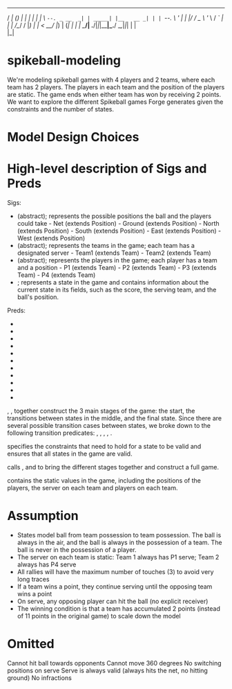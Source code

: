  _____       _ _        _           _ _ 
/  ___|     (_) |      | |         | | |
\ `--. _ __  _| | _____| |__   __ _| | |
 `--. \ '_ \| | |/ / _ \ '_ \ / _` | | |
/\__/ / |_) | |   <  __/ |_) | (_| | | |
\____/| .__/|_|_|\_\___|_.__/ \__,_|_|_|
      | |                               
      |_|                               

# spikeball-modeling
We're modeling spikeball games with 4 players and 2 teams, where each team has 2 players. The players in each team and the position of the players are static. The game ends when either team has won by receiving 2 points.
We want to explore the different Spikeball games Forge generates given the constraints and the number
of states.

# Model Design Choices 


# High-level description of Sigs and Preds
Sigs:
- <Position> (abstract); represents the possible positions the ball and the players could take
      - Net (extends Position)
      - Ground (extends Position)
      - North (extends Position)
      - South (extends Position)
      - East (extends Position)
      - West (extends Position)
- <Team> (abstract); represents the teams in the game; each team has a designated server
      - Team1 (extends Team)
      - Team2 (extends Team)
- <Player> (abstract); represents the players in the game; each player has a team and a position
      - P1 (extends Team)
      - P2 (extends Team)
      - P3 (extends Team)
      - P4 (extends Team)
- <SBState>; represents a state in the game and contains information about the current state in its fields,
such as the score, the serving team, and the ball's position.

Preds:
- <SBinitState>
- <SBValidStates>
- <SBfinalState>
- <SBvalidTransition>
- <serveTransition>
- <SBnetTransition>
- <SBgroundTransition>
- <SBrallyTransition>
- <SBfoulTransition>
- <TransitionStates>
- <SBSetup>

<SBinitState>, <SBfinalState>, <SBvalidTransition> together construct the 3 main stages of the game: the start, the transitions between states in the middle, and the final state.
Since there are several possible transition cases between states, we broke <SBvalidTransition> down to
the following transition predicates: <serveTransition>, <SBnetTransition>, <SBgroundTransition>, <SBrallyTransition>, <SBfoulTransition>. 

<SBValidStates> specifies the constraints that need to hold for a state to be valid and ensures that all states in the game are valid.

<TransitionStates> calls <SBinitState>, <SBfinalState> and <SBvalidTransition> to bring the different stages together and construct a full game.

<SBSetup> contains the static values in the game, including the positions of the players, the server on each team and players on each team.

# Assumption
- States model ball from team possession to team possession.  The ball is always in the air, and the ball is always in the possession of a team.  The ball is never in the possession of a player.
- The server on each team is static: Team 1 always has P1 serve; Team 2 always has P4 serve
- All rallies will have the maximum number of touches (3) to avoid very long traces
- If a team wins a point, they continue serving until the opposing team wins a point
- On serve, any opposing player can hit the ball (no explicit receiver)
- The winning condition is that a team has accumulated 2 points (instead of 11 points in the original game) to scale down the model

# Omitted
Cannot hit ball towards opponents
Cannot move 360 degrees
No switching positions on serve
Serve is always valid (always hits the net, no hitting ground)
No infractions

